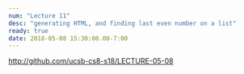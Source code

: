 ```yaml
---
num: "Lecture 11"
desc: "generating HTML, and finding last even number on a list"
ready: true
date: 2018-05-08 15:30:00.00-7:00
---
```


<http://github.com/ucsb-cs8-s18/LECTURE-05-08>
